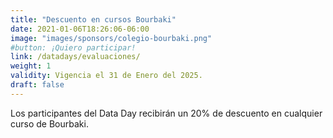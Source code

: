 ```yaml
---
title: "Descuento en cursos Bourbaki"
date: 2021-01-06T18:26:06-06:00
image: "images/sponsors/colegio-bourbaki.png"
#button: ¡Quiero participar!
link: /datadays/evaluaciones/
weight: 1
validity: Vigencia el 31 de Enero del 2025. 
draft: false
---
```


Los participantes del Data Day recibirán un 20% de descuento en cualquier curso de Bourbaki.